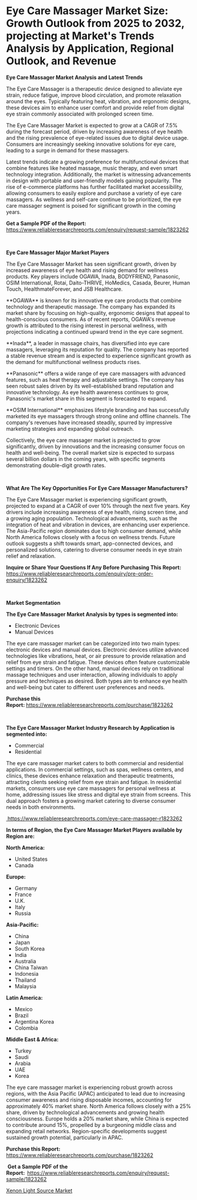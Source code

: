 <p><h1>Eye Care Massager Market Size: Growth Outlook from 2025 to 2032, projecting at Market's Trends Analysis by Application, Regional Outlook, and Revenue</h1></p><p><strong>Eye Care Massager Market Analysis and Latest Trends</strong></p>
<p><p>The Eye Care Massager is a therapeutic device designed to alleviate eye strain, reduce fatigue, improve blood circulation, and promote relaxation around the eyes. Typically featuring heat, vibration, and ergonomic designs, these devices aim to enhance user comfort and provide relief from digital eye strain commonly associated with prolonged screen time.</p><p>The Eye Care Massager Market is expected to grow at a CAGR of 7.5% during the forecast period, driven by increasing awareness of eye health and the rising prevalence of eye-related issues due to digital device usage. Consumers are increasingly seeking innovative solutions for eye care, leading to a surge in demand for these massagers. </p><p>Latest trends indicate a growing preference for multifunctional devices that combine features like heated massage, music therapy, and even smart technology integration. Additionally, the market is witnessing advancements in design with portable and user-friendly models gaining popularity. The rise of e-commerce platforms has further facilitated market accessibility, allowing consumers to easily explore and purchase a variety of eye care massagers. As wellness and self-care continue to be prioritized, the eye care massager segment is poised for significant growth in the coming years.</p></p>
<p><strong>Get a Sample PDF of the Report:&nbsp;</strong> <a href="https://www.reliableresearchreports.com/enquiry/request-sample/1823262?utm_campaign=3093&utm_medium=2&utm_source=Github&utm_content=ia&utm_term=08042025&utm_id=eye-care-massager">https://www.reliableresearchreports.com/enquiry/request-sample/1823262</a></p>
<p>&nbsp;</p>
<p><strong>Eye Care Massager Major Market Players</strong></p>
<p><p>The Eye Care Massager Market has seen significant growth, driven by increased awareness of eye health and rising demand for wellness products. Key players include OGAWA, Inada, BODYFRIEND, Panasonic, OSIM International, Rotai, Daito-THRIVE, HoMedics, Casada, Beurer, Human Touch, HealthmateForever, and JSB Healthcare.</p><p>**OGAWA** is known for its innovative eye care products that combine technology and therapeutic massage. The company has expanded its market share by focusing on high-quality, ergonomic designs that appeal to health-conscious consumers. As of recent reports, OGAWA's revenue growth is attributed to the rising interest in personal wellness, with projections indicating a continued upward trend in the eye care segment.</p><p>**Inada**, a leader in massage chairs, has diversified into eye care massagers, leveraging its reputation for quality. The company has reported a stable revenue stream and is expected to experience significant growth as the demand for multifunctional wellness products rises.</p><p>**Panasonic** offers a wide range of eye care massagers with advanced features, such as heat therapy and adjustable settings. The company has seen robust sales driven by its well-established brand reputation and innovative technology. As eye health awareness continues to grow, Panasonic's market share in this segment is forecasted to expand.</p><p>**OSIM International** emphasizes lifestyle branding and has successfully marketed its eye massagers through strong online and offline channels. The company's revenues have increased steadily, spurred by impressive marketing strategies and expanding global outreach.</p><p>Collectively, the eye care massager market is projected to grow significantly, driven by innovations and the increasing consumer focus on health and well-being. The overall market size is expected to surpass several billion dollars in the coming years, with specific segments demonstrating double-digit growth rates.</p></p>
<p>&nbsp;</p>
<p><strong>What Are The Key Opportunities For Eye Care Massager Manufacturers?</strong></p>
<p><p>The Eye Care Massager market is experiencing significant growth, projected to expand at a CAGR of over 10% through the next five years. Key drivers include increasing awareness of eye health, rising screen time, and a growing aging population. Technological advancements, such as the integration of heat and vibration in devices, are enhancing user experience. The Asia-Pacific region dominates due to high consumer demand, while North America follows closely with a focus on wellness trends. Future outlook suggests a shift towards smart, app-connected devices, and personalized solutions, catering to diverse consumer needs in eye strain relief and relaxation.</p></p>
<p><strong>Inquire or Share Your Questions If Any Before Purchasing This Report:</strong> <a href="https://www.reliableresearchreports.com/enquiry/pre-order-enquiry/1823262?utm_campaign=3093&utm_medium=2&utm_source=Github&utm_content=ia&utm_term=08042025&utm_id=eye-care-massager">https://www.reliableresearchreports.com/enquiry/pre-order-enquiry/1823262</a></p>
<p>&nbsp;</p>
<p><strong>Market Segmentation</strong></p>
<p><strong>The Eye Care Massager Market Analysis by types is segmented into:</strong></p>
<p><ul><li>Electronic Devices</li><li>Manual Devices</li></ul></p>
<p><p>The eye care massager market can be categorized into two main types: electronic devices and manual devices. Electronic devices utilize advanced technologies like vibrations, heat, or air pressure to provide relaxation and relief from eye strain and fatigue. These devices often feature customizable settings and timers. On the other hand, manual devices rely on traditional massage techniques and user interaction, allowing individuals to apply pressure and techniques as desired. Both types aim to enhance eye health and well-being but cater to different user preferences and needs.</p></p>
<p><strong>Purchase this Report:&nbsp;</strong><a href="https://www.reliableresearchreports.com/purchase/1823262?utm_campaign=3093&utm_medium=2&utm_source=Github&utm_content=ia&utm_term=08042025&utm_id=eye-care-massager">https://www.reliableresearchreports.com/purchase/1823262</a></p>
<p>&nbsp;</p>
<p><strong>The Eye Care Massager Market Industry Research by Application is segmented into:</strong></p>
<p><ul><li>Commercial</li><li>Residential</li></ul></p>
<p><p>The eye care massager market caters to both commercial and residential applications. In commercial settings, such as spas, wellness centers, and clinics, these devices enhance relaxation and therapeutic treatments, attracting clients seeking relief from eye strain and fatigue. In residential markets, consumers use eye care massagers for personal wellness at home, addressing issues like stress and digital eye strain from screens. This dual approach fosters a growing market catering to diverse consumer needs in both environments.</p></p>
<p><a href="https://www.reliableresearchreports.com/eye-care-massager-r1823262?utm_campaign=3093&utm_medium=2&utm_source=Github&utm_content=ia&utm_term=08042025&utm_id=eye-care-massager">&nbsp;https://www.reliableresearchreports.com/eye-care-massager-r1823262</a></p>
<p><strong>In terms of Region, the Eye Care Massager Market Players available by Region are:</strong></p>
<p>
    <p> <strong> North America: </strong>
        <ul>
            <li>United States</li>
            <li>Canada</li>
        </ul>
        </p> 
    <p> <strong> Europe: </strong>
        <ul>
            <li>Germany</li>
            <li>France</li>
            <li>U.K.</li>
            <li>Italy</li>
            <li>Russia</li>
        </ul>
        </p> 
    <p> <strong> Asia-Pacific: </strong>
        <ul>
            <li>China</li>
            <li>Japan</li>
            <li>South Korea</li>
            <li>India</li>
            <li>Australia</li>
            <li>China Taiwan</li>
            <li>Indonesia</li>
            <li>Thailand</li>
            <li>Malaysia</li>
        </ul>
        </p> 
    <p> <strong> Latin America: </strong>
        <ul>
            <li>Mexico</li>
            <li>Brazil</li>
            <li>Argentina Korea</li>
            <li>Colombia</li>
        </ul>
        </p> 
    <p> <strong> Middle East & Africa: </strong>
        <ul>
            <li>Turkey</li>
            <li>Saudi</li>
            <li>Arabia</li>
            <li>UAE</li>
            <li>Korea</li>
        </ul>
    </p>
    </p>
<p><p>The eye care massager market is experiencing robust growth across regions, with the Asia Pacific (APAC) anticipated to lead due to increasing consumer awareness and rising disposable incomes, accounting for approximately 40% market share. North America follows closely with a 25% share, driven by technological advancements and growing health consciousness. Europe holds a 20% market share, while China is expected to contribute around 15%, propelled by a burgeoning middle class and expanding retail networks. Region-specific developments suggest sustained growth potential, particularly in APAC.</p></p>
<p><strong>Purchase this Report: </strong><a href="https://www.reliableresearchreports.com/purchase/1823262?utm_campaign=3093&utm_medium=2&utm_source=Github&utm_content=ia&utm_term=08042025&utm_id=eye-care-massager">https://www.reliableresearchreports.com/purchase/1823262</a></p>
<p>&nbsp;<strong>Get a Sample PDF of the Report:&nbsp;&nbsp;</strong><a href="https://www.reliableresearchreports.com/enquiry/request-sample/1823262?utm_campaign=3093&utm_medium=2&utm_source=Github&utm_content=ia&utm_term=08042025&utm_id=eye-care-massager">https://www.reliableresearchreports.com/enquiry/request-sample/1823262</a></p>
<p><strong></strong></p>
<p><p><a href="https://github.com/amoakuolaopa/Market-Research-Report-List-1/blob/main/xenon-light-source-market.md?utm_campaign=3093&utm_medium=2&utm_source=Github&utm_content=ia&utm_term=08042025&utm_id=eye-care-massager">Xenon Light Source Market</a></p></p>